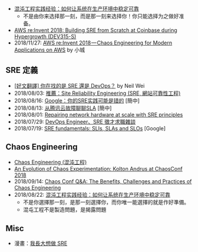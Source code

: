 

* [混沌工程实践经验：如何让系统在生产环境中稳定可靠](https://www.infoq.cn/article/chaos-engineering-in-production)
  * 不是由你来选择那一刻，而是那一刻来选择你！你只能选择为之做好准备。
* [AWS re:Invent 2018: Building SRE from Scratch at Coinbase during Hypergrowth (DEV315-S)](https://www.youtube.com/watch?v=YDr1_-Tttz0)
* 2018/11/27: [AWS re:Invent 2018 — Chaos Engineering for Modern Applications on AWS](https://medium.com/smalltowntechblog/aws-re-invent-2018-chaos-engineering-for-modern-applications-on-aws-9b38d723abbf) by 小城


## SRE 定義

* [[好文翻譯] 你在找的是 SRE 還是 DevOps？](https://medium.com/kkstream/%E5%A5%BD%E6%96%87%E7%BF%BB%E8%AD%AF-%E4%BD%A0%E5%9C%A8%E6%89%BE%E7%9A%84%E6%98%AF-sre-%E9%82%84%E6%98%AF-devops-2ded43c2852) by Neil Wei
* 2018/08/03: [推薦：Site Reliability Engineering (SRE, 網站可靠性工程)](https://rickhw.github.io/2018/08/03/DevOps/An-Introduction-to-SRE/)
* 2018/08/16: [Google：你的SRE实践可能是错的](https://mp.weixin.qq.com/s?__biz=MzIzNjUxMzk2NQ%3D%3D&mid=2247489744&idx=1&sn=7b4e04f319992181a7aec7abe885e88f&chksm=e8d7e712dfa06e04587ce6a8c2f99cda6cbd6f0dc52c5c5971497768051936d50d0d5787e5e3&scene=27&fbclid=IwAR2miL6SEbHoLHFZ7vn9_WSWmAbPrSmdRcwxO2Knn7qJKXUGOh8tfAwxbGM#wechat_redirect) [簡中]
* 2018/08/13: [从腾讯云故障聊聊SLA](https://mp.weixin.qq.com/s/P2gJfI7NCdk46sgKrACtfQ) [簡中]
* 2018/08/01: [Repairing network hardware at scale with SRE principles](https://cloudplatform.googleblog.com/2018/08/repairing-network-hardware-at-scale-with-sre-principles.html)
* 2018/07/29: [DevOps Engineer、SRE 徵才求職雜談](https://note.drx.tw/2018/07/devops-journey-devops-engineer-sre-jobs.html)
* 2018/07/19: [SRE fundamentals: SLIs, SLAs and SLOs](https://cloudplatform.googleblog.com/2018/07/sre-fundamentals-slis-slas-and-slos.html) [Google]


## Chaos Engineering

* [Chaos Engineering (混沌工程)](https://rickhw.github.io/2018/10/08/DevOps/Chaos-Engineering/)
* [An Evolution of Chaos Experimentation: Kolton Andrus at ChaosConf 2018](https://www.infoq.com/news/2018/10/chaosconf-evolution)
* 2018/09/14: [Chaos Conf Q&A: The Benefits, Challenges and Practices of Chaos Engineering](https://www.infoq.com/articles/chaos-engineering-conf)
* 2018/08/22: [混沌工程实践经验：如何让系统在生产环境中稳定可靠](https://www.infoq.cn/articles/chaos-engineering-in-production)
    * 不是你選擇那一刻，是那一刻選擇你，而你唯一能選擇的就是作好準備。
    * 混屯工程不是製造問題，是揭露問題

## Misc

* 漫畫：[我長大想做 SRE](https://buff.ly/2zjMI9j)